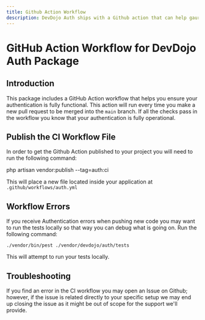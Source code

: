 ```yaml
---
title: Github Action Workflow
description: DevDojo Auth ships with a Github action that can help gaurantee that your authentication is fully functional.
---
```



# GitHub Action Workflow for DevDojo Auth Package

## Introduction

This package includes a GitHub Action workflow that helps you ensure your authentication is fully functional. This action will run every time you make a new pull request to be merged into the `main` branch. If all the checks pass in the workflow you know that your authentication is fully operational.

## Publish the CI Workflow File

In order to get the Github Action published to your project you will need to run the following command:

<div class="p-5 font-mono whitespace-break-spaces bg-white/[6%] rounded-xl border border-white/[8%]"><span class="text-pink-400">php</span> <span class="text-green-400">artisan</span> <span class="text-yellow-400">vendor:publish</span> <span class="text-[#b4fd4f]">--tag=auth:ci</span></div>

This will place a new file located inside your application at `.github/workflows/auth.yml`

## Workflow Errors

If you receive Authentication errors when pushing new code you may want to run the tests locally so that way you can debug what is going on. Run the following command:

```
./vendor/bin/pest ./vendor/devdojo/auth/tests
```

This will attempt to run your tests locally.

## Troubleshooting

If you find an error in the CI workflow you may open an Issue on Github; however, if the issue is related directly to your specific setup we may end up closing the issue as it might be out of scope for the support we'll provide.
